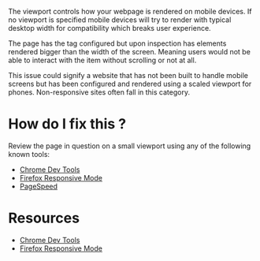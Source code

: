 The viewport controls how your webpage is rendered on mobile devices. If no viewport is specified mobile devices will try to render with typical desktop width for compatibility which breaks user experience.

The page has the tag configured but upon inspection has elements rendered bigger than the width of the screen. Meaning users would not be able to interact with the item without scrolling or not at all.

This issue could signify a website that has not been built to handle mobile screens but has been configured and rendered using a scaled viewport for phones. Non-responsive sites often fall in this category.

# How do I fix this ?

Review the page in question on a small viewport using any of the following known tools:

* [Chrome Dev Tools](https://developers.google.com/web/tools/chrome-devtools/iterate/device-mode/?hl=en)
* [Firefox Responsive Mode](https://developer.mozilla.org/en-US/docs/Tools/Responsive_Design_Mode)
* [PageSpeed](https://developers.google.com/speed/pagespeed/)

# Resources

* [Chrome Dev Tools](https://developers.google.com/web/tools/chrome-devtools/iterate/device-mode/?hl=en)
* [Firefox Responsive Mode](https://developer.mozilla.org/en-US/docs/Tools/Responsive_Design_Mode)
